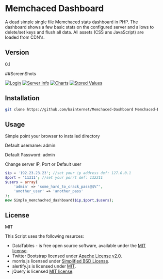 Memchaced Dashboard
===================

A dead simple single file Memchaced stats dashboard in PHP. The dashboard shows a few basic stats on the configured server and allows to delete/set keys and flush all data.
All assets (CSS ans JavaScript) are loaded from CDN's.

Version
----

0.1


##ScreenShots

[![Login](http://i.imgur.com/8H0Yzq4s.png "Login")](http://i.imgur.com/8H0Yzq4.png)
[![Server Info](http://i.imgur.com/VxZIQw7s.png "Server Info")](http://i.imgur.com/VxZIQw7.png)
[![Charts](http://i.imgur.com/mojwMous.png "Charts")](http://i.imgur.com/mojwMou.png)
[![Stored Values](http://i.imgur.com/E1Uebrls.png "Stored Values")](http://i.imgur.com/E1Uebrl.png)


Installation
--------------

```sh
git clone https://github.com/bainternet/Memchaced-Dashboard Memchaced-Dashboard
```

Usage
------
Simple point your browser to installed directory

Default username: admin

Default Password: admin

Change server IP, Port or Default user

```PHP
$ip = '192.23.23.23'; //set your ip address def: 127.0.0.1
$port = '11311'; //set your porrt def: 112211
$users = array(
    'admin' => 'some_hard_to_crack_pass@$%^',
    'another_user' => 'another_pass'
);
new Simple_memchached_dashboard($ip,$port,$users);
```
License
----

MIT

This Script uses the following resurces:
* DataTables - is free open source software, available under the [MIT license](http://www.datatables.net/license/mit).
* Twitter Bootstrap  licensed under [Apache License v2.0](http://www.apache.org/licenses/LICENSE-2.0).
* morris.js licensed under [Simplified BSD License](http://morrisjs.github.io/morris.js/index.html).
* alertify.js is licensed under [MIT](http://www.opensource.org/licenses/MIT).
* jQuery  is licensed [MIT license](http://en.wikipedia.org/wiki/MIT_License).

